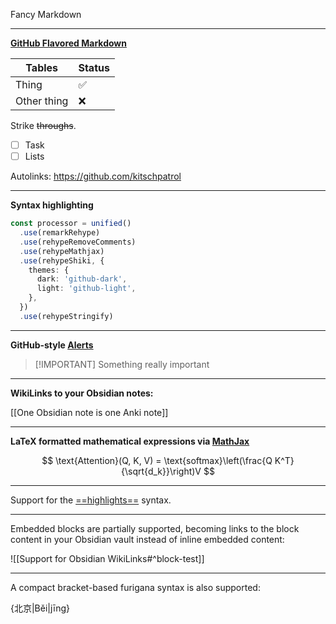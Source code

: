 Fancy Markdown

---

**[GitHub Flavored Markdown](https://github.github.com/gfm/)**

| Tables      | Status |
| ----------- | ------ |
| Thing       | ✅     |
| Other thing | ❌     |

Strike ~~throughs~~.

- [ ] Task
- [ ] Lists

Autolinks: <https://github.com/kitschpatrol>

---

**Syntax highlighting**

```ts
const processor = unified()
  .use(remarkRehype)
  .use(rehypeRemoveComments)
  .use(rehypeMathjax)
  .use(rehypeShiki, {
    themes: {
      dark: 'github-dark',
      light: 'github-light',
    },
  })
  .use(rehypeStringify)
```

---

**GitHub-style [Alerts](https://docs.github.com/en/get-started/writing-on-github/getting-started-with-writing-and-formatting-on-github/basic-writing-and-formatting-syntax#alerts)**

> \[!IMPORTANT]
> Something really important

---

**WikiLinks to your Obsidian notes:**

[[One Obsidian note is one Anki note]]

---

**LaTeX formatted mathematical expressions via [MathJax](https://www.mathjax.org)**

$$ \text{Attention}(Q, K, V) = \text{softmax}\left(\frac{Q K^T}{\sqrt{d_k}}\right)V $$

---

Support for the [==highlights==](https://github.com/ipikuka/remark-flexible-markers) syntax.

---

Embedded blocks are partially supported, becoming links to the block content in your Obsidian vault instead of inline embedded content:

![[Support for Obsidian WikiLinks#^block-test]]

---

A compact bracket-based furigana syntax is also supported:

{北京|Běi|jīng}
